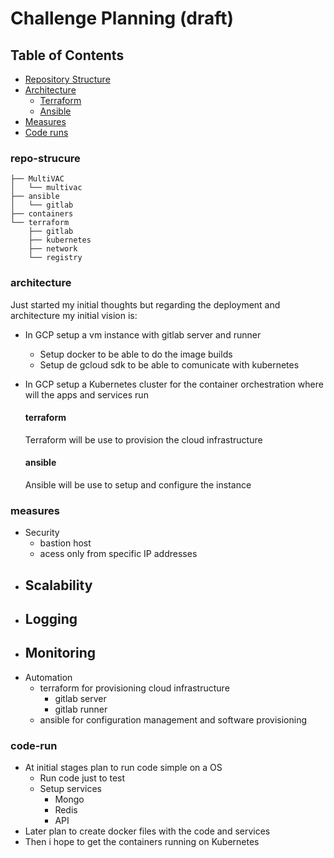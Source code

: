 
# Challenge Planning (draft)

## Table of Contents

- [Repository Structure](#repo-structure)
- [Architecture](#architecture)
   * [Terraform](#terraform)
   * [Ansible](#ansible)
- [Measures](#measures)
- [Code runs ](#code-run)


<!-- toc -->


### repo-strucure

```
├── MultiVAC
│   └── multivac
├── ansible
│   └── gitlab
├── containers
└── terraform
    ├── gitlab
    ├── kubernetes
    ├── network
    └── registry
```

### architecture

Just started my initial thoughts but regarding the deployment and architecture my initial vision is:


* In GCP setup a vm instance with gitlab server and runner
  - Setup docker to be able to do the image builds
  - Setup de gcloud sdk to be able to comunicate with kubernetes
* In GCP setup a Kubernetes cluster for the container orchestration where will the apps and services run

  #### terraform

  Terraform will be use to provision the cloud infrastructure

  #### ansible

  Ansible will be use to setup and configure the instance


### measures
* Security
  - bastion host
  - acess only from specific IP addresses
* Scalability
  -
* Logging
  -
* Monitoring
  -
* Automation
  - terraform for provisioning cloud infrastructure
    - gitlab server
    - gitlab runner
  - ansible for configuration management and software provisioning


### code-run
* At initial stages plan to run code simple on a OS
  * Run code just to test
  * Setup services
    * Mongo
    * Redis
    * API
* Later plan to create docker files with the code and services
* Then i hope to get the containers running on Kubernetes

